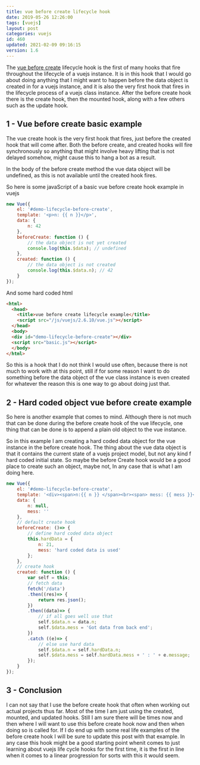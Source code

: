 ```yaml
---
title: vue before create lifecycle hook
date: 2019-05-26 12:26:00
tags: [vuejs]
layout: post
categories: vuejs
id: 460
updated: 2021-02-09 09:16:15
version: 1.6
---
```


The [vue before create](https://vuejs.org/v2/api/#beforeCreate) lifecycle hook is the first of many hooks that fire throughout the lifecycle of a vuejs instance. It is in this hook that I would go about doing anything that I might want to happen before the data object is created in for a vuejs instance, and it is also the very first hook that fires in the lifecycle process of a vuejs class instance. After the before create hook there is the create hook, then the mounted hook, along with a few others such as the update hook.

<!-- more -->

## 1 - Vue before create basic example

The vue create hook is the very first hook that fires, just before the created hook that will come after. Both the before create, and created hooks will fire synchronously so anything that might involve heavy lifting that is not delayed somehow, might cause this to hang a bot as a result.

In the body of the before create method the vue data object will be undefined, as this is not available until the created hook fires.

So here is some javaScript of a basic vue before create hook example in vuejs
```js
new Vue({
    el: '#demo-lifecycle-before-create',
    template: '<p>n: {{ n }}</p>',
    data: {
        n: 42
    },
    beforeCreate: function () {
        // the data object is not yet created
        console.log(this.$data); // undefined
    },
    created: function () {
        // the data object is not created
        console.log(this.$data.n); // 42
    }
});
```

And some hard coded html

```html
<html>
  <head>
    <title>vue before create lifecycle example</title>
    <script src="/js/vuejs/2.6.10/vue.js"></script>
  </head>
  <body>
  <div id="demo-lifecycle-before-create"></div>
  <script src="basic.js"></script>
  </body>
</html>
```

So this is a hook that I do not think I would use often, because there is not much to work with at this point, still if for some reason I want to do something before the data object of the vue class instance is even created for whatever the reason this is one way to go about doing just that.

## 2 - Hard coded object vue before create example

So here is another example that comes to mind. Although there is not much that can be done during the before create hook of the vue lifecycle, one thing that can be done is to append a plain old object to the vue instance.

So in this example I am creating a hard coded data object for the vue instance in the before create hook. The thing about the vue data object is that it contains the current state of a vuejs project model, but not any kind f hard coded initial state. So maybe the before Create hook would be a good place to create such an object, maybe not, In any case that is what I am doing here.

```js
new Vue({
    el: '#demo-lifecycle-before-create',
    template: '<div><span>n:{{ n }} </span><br><span> mess: {{ mess }}</span></div>',
    data: {
        n: null,
        mess: ''
    },
    // default create hook
    beforeCreate: ()=> {
        // define hard coded data object
        this.hardData = {
            n: 21,
            mess: 'hard coded data is used'
        };
    },
    // create hook
    created: function () {
        var self = this;
        // fetch data
        fetch('/data')
        .then((res)=> {
            return res.json();
        })
        .then((data)=> {
            // if all goes well use that
            self.$data.n = data.n;
            self.$data.mess = 'Got data from back end';
        })
        .catch ((e)=> {
            // else use hard data
            self.$data.n = self.hardData.n;
            self.$data.mess = self.hardData.mess + ' : ' + e.message;
        });
    }
});
```

## 3 - Conclusion

I can not say that I use the before create hook that often when working out actual projects thus far. Most of the time I am just using the created, mounted, and updated hooks. Still I am sure there will be times now and then where I will want to use this before create hook now and then when doing so is called for. If I do end up with some real life examples of the before create hook I will be sure to update this post with that example. In any case this hook might be a good starting point whenit comes to just learning about vuejs life cycle hooks for the first time, it is the first in line when it comes to a linear progression for sorts with this it would seem.

